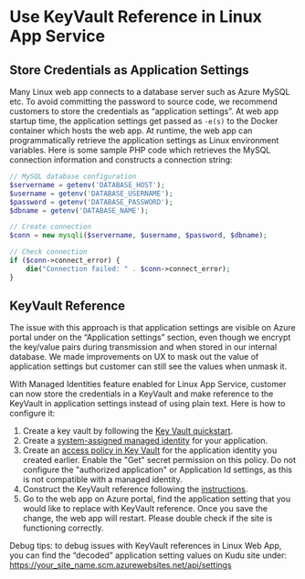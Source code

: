 # Use KeyVault Reference in Linux App Service

## Store Credentials as Application Settings

Many Linux web app connects to a database server such as Azure MySQL etc. To avoid committing the password to source code, we recommend customers to store the credentials as “application settings”. At web app startup time, the application settings get passed as `-e(s)` to the Docker container which hosts the web app. At runtime, the web app can programmatically retrieve the application settings as Linux environment variables. Here is some sample PHP code which retrieves the MySQL connection information and constructs a connection string:

```php
// MySQL database configuration
$servername = getenv('DATABASE_HOST');
$username = getenv('DATABASE_USERNAME');
$password = getenv('DATABASE_PASSWORD');
$dbname = getenv('DATABASE_NAME');

// Create connection
$conn = new mysqli($servername, $username, $password, $dbname);

// Check connection
if ($conn->connect_error) {
    die("Connection failed: " . $conn->connect_error);
} 
```

## KeyVault Reference

The issue with this approach is that application settings are visible on Azure portal under on the “Application settings” section, even though we encrypt the key/value pairs during transmission and when stored in our internal database. We made improvements on UX to mask out the value of application settings but customer can still see the values when unmask it.

With Managed Identities feature enabled for Linux App Service, customer can now store the credentials in a KeyVault and make reference to the KeyVault in application settings instead of using plain text. Here is how to configure it:

1. Create a key vault by following the [Key Vault quickstart](https://docs.microsoft.com/en-us/azure/key-vault/quick-create-cli).
2. Create a [system-assigned managed identity](https://docs.microsoft.com/en-us/azure/app-service/overview-managed-identity) for your application.
3. Create an [access policy in Key Vault](https://docs.microsoft.com/en-us/azure/key-vault/key-vault-secure-your-key-vault#key-vault-access-policies) for the application identity you created earlier. Enable the "Get" secret permission on this policy. Do not configure the "authorized application" or Application Id settings, as this is not compatible with a managed identity.
4. Construct the KeyVault reference following the [instructions](https://docs.microsoft.com/en-us/azure/app-service/app-service-key-vault-references#reference-syntax).
5. Go to the web app on Azure portal, find the application setting that you would like to replace with KeyVault reference. Once you save the change, the web app will restart. Please double check if the site is functioning correctly.

Debug tips: to debug issues with KeyVault references in Linux Web App, you can find the “decoded” application setting values on Kudu site under: <https://your_site_name.scm.azurewebsites.net/api/settings>
